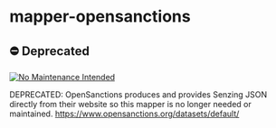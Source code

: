 # mapper-opensanctions

## :no_entry: Deprecated

[![No Maintenance Intended](http://unmaintained.tech/badge.svg)](http://unmaintained.tech/)

DEPRECATED: OpenSanctions produces and provides Senzing JSON directly from their website so this mapper is no longer needed or maintained.
https://www.opensanctions.org/datasets/default/
